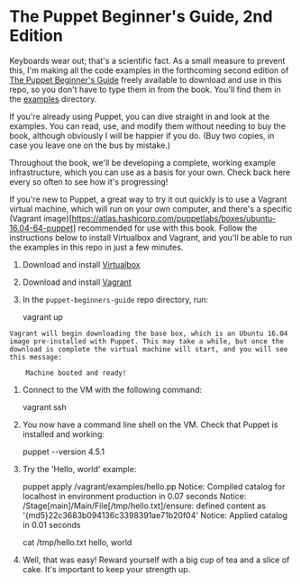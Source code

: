 # The Puppet Beginner's Guide, 2nd Edition

Keyboards wear out; that's a scientific fact. As a small measure to prevent this, I'm making all the code examples in the forthcoming second edition of [The Puppet Beginner's Guide](http://bitfieldconsulting.com/pbg) freely available to download and use in this repo, so you don't have to type them in from the book. You'll find them in the [examples](https://github.com/bitfield/puppet-beginners-guide/tree/master/examples) directory. 

If you're already using Puppet, you can dive straight in and look at the examples. You can read, use, and modify them without needing to buy the book, although obviously I will be happier if you do. (Buy two copies, in case you leave one on the bus by mistake.)

Throughout the book, we'll be developing a complete, working example infrastructure, which you can use as a basis for your own. Check back here every so often to see how it's progressing!

If you're new to Puppet, a great way to try it out quickly is to use a Vagrant virtual machine, which will run on your own computer, and there's a specific (Vagrant image)[https://atlas.hashicorp.com/puppetlabs/boxes/ubuntu-16.04-64-puppet] recommended for use with this book. Follow the instructions below to install Virtualbox and Vagrant, and you'll be able to run the examples in this repo in just a few minutes.

  1. Download and install [Virtualbox](https://www.virtualbox.org/)

  1. Download and install [Vagrant](https://www.vagrantup.com/downloads.html)

  1. In the `puppet-beginners-guide` repo directory, run:

        vagrant up

    Vagrant will begin downloading the base box, which is an Ubuntu 16.04 image pre-installed with Puppet. This may take a while, but once the download is complete the virtual machine will start, and you will see this message:

        Machine booted and ready!

  1. Connect to the VM with the following command:

        vagrant ssh

  1. You now have a command line shell on the VM. Check that Puppet is installed and working:

        puppet --version
        4.5.1

  1. Try the 'Hello, world' example:

        puppet apply /vagrant/examples/hello.pp
        Notice: Compiled catalog for localhost in environment production in 0.07 seconds
        Notice: /Stage[main]/Main/File[/tmp/hello.txt]/ensure: defined content as '{md5}22c3683b094136c3398391ae71b20f04'
        Notice: Applied catalog in 0.01 seconds

        cat /tmp/hello.txt
        hello, world

  1. Well, that was easy! Reward yourself with a big cup of tea and a slice of cake. It's important to keep your strength up. 
